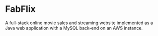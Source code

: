 # FabFlix
A full-stack online movie sales and streaming website implemented as a Java web application with a MySQL back-end on an AWS instance.
